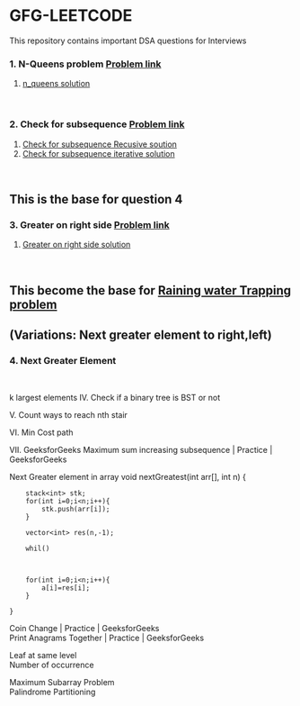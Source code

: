 # GFG-LEETCODE

This repository contains important DSA questions for Interviews


### 1. N-Queens problem  [Problem link](https://practice.geeksforgeeks.org/problems/n-queen-problem0315/1#)<br/>
 1. [n_queens solution](https://github.com/VaspulaVijayaLakshmi/GFG-LEETCODE/blob/main/N-queens)<br/>
<br/>


### 2. Check for subsequence  [Problem link](https://practice.geeksforgeeks.org/problems/check-for-subsequence4930/1#)<br/>
1. [Check for subsequence Recusive soution](https://github.com/VaspulaVijayaLakshmi/GFG-LEETCODE/blob/main/Check%20for%20Subseqeunce/recursive%20%20solution)<br/>
2. [Check for subsequence iterative solution](https://github.com/VaspulaVijayaLakshmi/GFG-LEETCODE/blob/main/Check%20for%20Subseqeunce/Iterative%20solution)<br/>
<br/>


 ## This is the base for question 4<br/>
### 3. Greater on right side  [Problem link](https://practice.geeksforgeeks.org/problems/greater-on-right-side4305/1) <br/>
1. [Greater on right side solution](https://practice.geeksforgeeks.org/problems/greater-on-right-side4305/1#)<br/>
<br/>


## This become the base for [Raining water Trapping problem](https://www.geeksforgeeks.org/trapping-rain-water/)<br/>
## (Variations:  Next greater element to right,left)<br/>
### 4. Next Greater Element <br/>
<br/>



k largest elements 
IV. Check if a binary tree is BST or not<br/>

V. Count ways to reach nth stair<br/>


VI. Min Cost path<br/>

VII.   GeeksforGeeks Maximum sum increasing subsequence | Practice | GeeksforGeeks<br/>



Next Greater element in array
	void nextGreatest(int arr[], int n) {
	    
	    stack<int> stk;
	    for(int i=0;i<n;i++){
	        stk.push(arr[i]);
	    }
	    
	    vector<int> res(n,-1);
	    
	    whil()
	    
	    
	    
	    for(int i=0;i<n;i++){
	        a[i]=res[i];
	    }
	    
	}
 
 
Coin Change | Practice | GeeksforGeeks<br/>
Print Anagrams Together | Practice | GeeksforGeeks<br/>

Leaf at same level<br/>
Number of occurrence<br/>

Maximum Subarray Problem<br/>
Palindrome Partitioning<br/>
